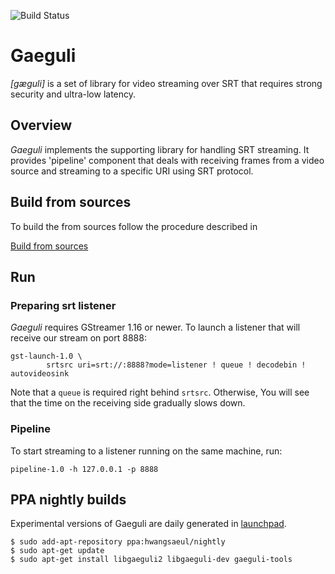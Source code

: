 ![Build Status](https://github.com/hwangsaeul/gaeguli/workflows/CI/badge.svg?branch=master)

# Gaeguli
*[gæguli]* is a set of library for video streaming over SRT that requires strong security and ultra-low latency.

## Overview
*Gaeguli* implements the supporting library for handling SRT streaming. It provides 'pipeline' component
that deals with receiving frames from a video source and streaming to a specific URI using SRT protocol.

## Build from sources
To build the from sources follow the procedure described in

[Build from sources](https://github.com/hwangsaeul/hwangsaeul.github.io/blob/master/build_from_sources.md)

## Run

### Preparing srt listener

*Gaeguli* requires GStreamer 1.16 or newer. To launch a listener that will receive our stream on port 8888:

```console
gst-launch-1.0 \
        srtsrc uri=srt://:8888?mode=listener ! queue ! decodebin ! autovideosink
```

Note that a `queue` is required right behind `srtsrc`.
Otherwise, You will see that the time on the receiving side gradually slows down.

### Pipeline

To start streaming to a listener running on the same machine, run:


```console
pipeline-1.0 -h 127.0.0.1 -p 8888
```

## PPA nightly builds

Experimental versions of Gaeguli are daily generated in [launchpad](https://launchpad.net/~hwangsaeul/+archive/ubuntu/nightly).

```console
$ sudo add-apt-repository ppa:hwangsaeul/nightly
$ sudo apt-get update
$ sudo apt-get install libgaeguli2 libgaeguli-dev gaeguli-tools
```
